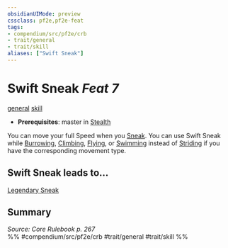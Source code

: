 ```yaml
---
obsidianUIMode: preview
cssclass: pf2e,pf2e-feat
tags:
- compendium/src/pf2e/crb
- trait/general
- trait/skill
aliases: ["Swift Sneak"]
---
```

# Swift Sneak  *Feat 7*  
[general](/rules/traits/general.md)  [skill](/rules/traits/skill.md)  

- **Prerequisites**: master in [Stealth](/compendium/skills.md#Stealth)

You can move your full Speed when you [Sneak](/rules/actions/sneak.md). You can use Swift Sneak while [Burrowing](/rules/actions/burrow.md), [Climbing](/rules/actions/climb.md), [Flying](/rules/actions/fly.md), or [Swimming](/rules/actions/swim.md) instead of [Striding](/rules/actions/stride.md) if you have the corresponding movement type.

## Swift Sneak leads to...

[Legendary Sneak](/compendium/feats/legendary-sneak.md)

## Summary

*Source: Core Rulebook p. 267*  
%% #compendium/src/pf2e/crb #trait/general #trait/skill %%